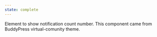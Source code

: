 ```yaml
---
state: complete
---
```


Element to show notification count number.
This component came from BuddyPress virtual-comunity theme.